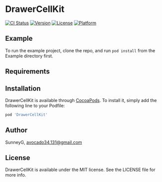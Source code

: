 # DrawerCellKit

[![CI Status](https://img.shields.io/travis/SunneyG/DrawerCellKit.svg?style=flat)](https://travis-ci.org/SunneyG/DrawerCellKit)
[![Version](https://img.shields.io/cocoapods/v/DrawerCellKit.svg?style=flat)](https://cocoapods.org/pods/DrawerCellKit)
[![License](https://img.shields.io/cocoapods/l/DrawerCellKit.svg?style=flat)](https://cocoapods.org/pods/DrawerCellKit)
[![Platform](https://img.shields.io/cocoapods/p/DrawerCellKit.svg?style=flat)](https://cocoapods.org/pods/DrawerCellKit)

## Example

To run the example project, clone the repo, and run `pod install` from the Example directory first.

## Requirements

## Installation

DrawerCellKit is available through [CocoaPods](https://cocoapods.org). To install
it, simply add the following line to your Podfile:

```ruby
pod 'DrawerCellKit'
```

## Author

SunneyG, avocado34.131@gmail.com

## License

DrawerCellKit is available under the MIT license. See the LICENSE file for more info.
